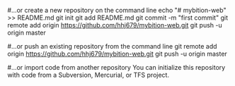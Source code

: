 #…or create a new repository on the command line
echo "# mybition-web" >> README.md
git init
git add README.md
git commit -m "first commit"
git remote add origin https://github.com/hhj679/mybition-web.git
git push -u origin master

#…or push an existing repository from the command line
git remote add origin https://github.com/hhj679/mybition-web.git
git push -u origin master

#…or import code from another repository
You can initialize this repository with code from a Subversion, Mercurial, or TFS project.